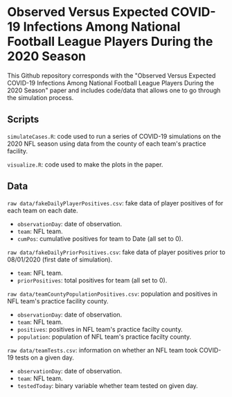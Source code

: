 # Observed Versus Expected COVID-19 Infections Among National Football League Players During the 2020 Season

This Github repository corresponds with the "Observed Versus Expected COVID-19 Infections Among National Football League Players During the 2020 Season" paper and includes code/data that allows one to go through the simulation process.

## Scripts

`simulateCases.R`: code used to run a series of COVID-19 simulations on the 2020 NFL season using data from the county of each team's practice facility.

`visualize.R`: code used to make the plots in the paper. 

## Data

`raw data/fakeDailyPlayerPositives.csv`: fake data of player positives of for each team on each date.
- `observationDay`: date of observation.
- `team`: NFL team.
- `cumPos`: cumulative positives for team to Date (all set to 0).

`raw data/fakeDailyPriorPositives.csv`: fake data of player positives prior to 08/01/2020 (first date of simulation).
- `team`: NFL team.
- `priorPositives`: total positives for team (all set to 0).

`raw data/teamCountyPopulationPositives.csv`: population and positives in NFL team's practice facility county.
- `observationDay`: date of observation.
- `team`: NFL team.
- `positives`: positives in NFL team's practice facilty county.
- `population`: population of NFL team's practice facilty county.

`raw data/teamTests.csv`: information on whether an NFL team took COVID-19 tests on a given day.
- `observationDay`: date of observation.
- `team`: NFL team.
- `testedToday`: binary variable whether team tested on given day.
